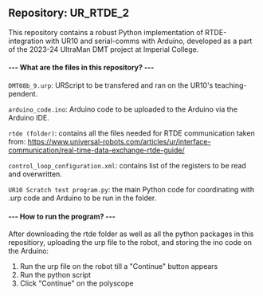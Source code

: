## Repository: UR_RTDE_2
This repository contains a robust Python implementation of RTDE-integration with UR10 and serial-comms with Arduino, developed as a part of the 2023-24 UltraMan DMT project at Imperial College.

#### --- What are the files in this repository? ---
`DMT08b_9.urp`: URScript to be transfered and ran on the UR10's teaching-pendent.

`arduino_code.ino`: Arduino code to be uploaded to the Arduino via the Arduino IDE.

`rtde (folder)`: contains all the files needed for RTDE communication taken from: 
https://www.universal-robots.com/articles/ur/interface-communication/real-time-data-exchange-rtde-guide/

`control_loop_configuration.xml`: contains list of the registers to be read and overwritten.

`UR10 Scratch test program.py`: the main Python code for coordinating with .urp code and Arduino to be run in the folder.

#### --- How to run the program? ---
After downloading the rtde folder as well as all the python packages in this repositiory, uploading the urp file to the robot, and storing the ino code on the Arduino:
1) Run the urp file on the robot till a "Continue" button appears
2) Run the python script
3) Click "Continue" on the polyscope


